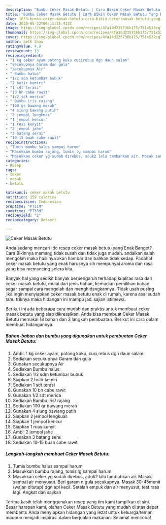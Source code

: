 ```yaml
---
description: "Bumbu Ceker Masak Betutu | Cara Bikin Ceker Masak Betutu Yang Enak dan Simpel"
title: "Bumbu Ceker Masak Betutu | Cara Bikin Ceker Masak Betutu Yang Enak dan Simpel"
slug: 1023-bumbu-ceker-masak-betutu-cara-bikin-ceker-masak-betutu-yang-enak-dan-simpel
date: 2020-05-22T06:11:35.413Z
image: https://img-global.cpcdn.com/recipes/4fa18d235736b175/751x532cq70/ceker-masak-betutu-foto-resep-utama.jpg
thumbnail: https://img-global.cpcdn.com/recipes/4fa18d235736b175/751x532cq70/ceker-masak-betutu-foto-resep-utama.jpg
cover: https://img-global.cpcdn.com/recipes/4fa18d235736b175/751x532cq70/ceker-masak-betutu-foto-resep-utama.jpg
author: Seth Shaw
ratingvalue: 4.9
reviewcount: 13
recipeingredient:
- "1 kg ceker ayam potong kuku cucirebus dgn daun salam"
- "secukupnya Garam dan gula"
- "secukupnya Air"
- " Bumbu halus"
- "1/2 sdm ketumbar bubuk"
- "2 butir kemiri"
- "1 sdt terasi"
- "10 bh cabe rawit"
- "1/2 sdt merica"
- " Bumbu iris rajang"
- "100 gr bawang merah"
- "4 siung bawang putih"
- "2 jempol lengkuas"
- "1 jempol kencur"
- "1 ruas kunyit"
- "2 jempol jahe"
- "3 batang serai"
- "10-15 buah cabe rawit"
recipeinstructions:
- "Tumis bumbu halus sampai harum"
- "Masukkan bumbu rajang, tumis lg sampai harum"
- "Masukkan ceker yg sudah direbus, aduk2 lalu tambahkan air. Masak sampai air menyusut. Beri garam n gula secukupnya. Masak 30-45menit (wajan ditutup) dgn api kecil. Setelah empuk dan air menyusut, test rasa lagi. Angkat dan sajikan"
categories:
- Resep
tags:
- ceker
- masak
- betutu

katakunci: ceker masak betutu 
nutrition: 159 calories
recipecuisine: Indonesian
preptime: "PT21M"
cooktime: "PT33M"
recipeyield: "2"
recipecategory: Dessert

---
```



![Ceker Masak Betutu](https://img-global.cpcdn.com/recipes/4fa18d235736b175/751x532cq70/ceker-masak-betutu-foto-resep-utama.jpg)

Anda sedang mencari ide resep ceker masak betutu yang Enak Banget? Cara Bikinnya memang tidak susah dan tidak juga mudah. andaikan salah mengolah maka hasilnya akan hambar dan bahkan tidak sedap. Padahal ceker masak betutu yang enak harusnya sih mempunyai aroma dan rasa yang bisa memancing selera kita.



Banyak hal yang sedikit banyak berpengaruh terhadap kualitas rasa dari ceker masak betutu, mulai dari jenis bahan, kemudian pemilihan bahan segar sampai cara mengolah dan menghidangkannya. Tidak usah pusing jika ingin menyiapkan ceker masak betutu enak di rumah, karena asal sudah tahu triknya maka hidangan ini mampu jadi sajian istimewa.


Berikut ini ada beberapa cara mudah dan praktis untuk membuat ceker masak betutu yang siap dikreasikan. Anda bisa membuat Ceker Masak Betutu memakai 18 bahan dan 3 langkah pembuatan. Berikut ini cara dalam membuat hidangannya.

<!--inarticleads1-->

##### Bahan-bahan dan bumbu yang digunakan untuk pembuatan Ceker Masak Betutu:

1. Ambil 1 kg ceker ayam, potong kuku, cuci,rebus dgn daun salam
1. Sediakan secukupnya Garam dan gula
1. Gunakan secukupnya Air
1. Sediakan  Bumbu halus:
1. Sediakan 1/2 sdm ketumbar bubuk
1. Siapkan 2 butir kemiri
1. Sediakan 1 sdt terasi
1. Gunakan 10 bh cabe rawit
1. Gunakan 1/2 sdt merica
1. Sediakan  Bumbu iris/ rajang
1. Sediakan 100 gr bawang merah
1. Gunakan 4 siung bawang putih
1. Siapkan 2 jempol lengkuas
1. Siapkan 1 jempol kencur
1. Siapkan 1 ruas kunyit
1. Ambil 2 jempol jahe
1. Gunakan 3 batang serai
1. Sediakan 10-15 buah cabe rawit




<!--inarticleads2-->

##### Langkah-langkah membuat Ceker Masak Betutu:

1. Tumis bumbu halus sampai harum
1. Masukkan bumbu rajang, tumis lg sampai harum
1. Masukkan ceker yg sudah direbus, aduk2 lalu tambahkan air. Masak sampai air menyusut. Beri garam n gula secukupnya. Masak 30-45menit (wajan ditutup) dgn api kecil. Setelah empuk dan air menyusut, test rasa lagi. Angkat dan sajikan




Terima kasih telah menggunakan resep yang tim kami tampilkan di sini. Besar harapan kami, olahan Ceker Masak Betutu yang mudah di atas dapat membantu Anda menyiapkan hidangan yang lezat untuk keluarga/teman maupun menjadi inspirasi dalam berjualan makanan. Selamat mencoba!
